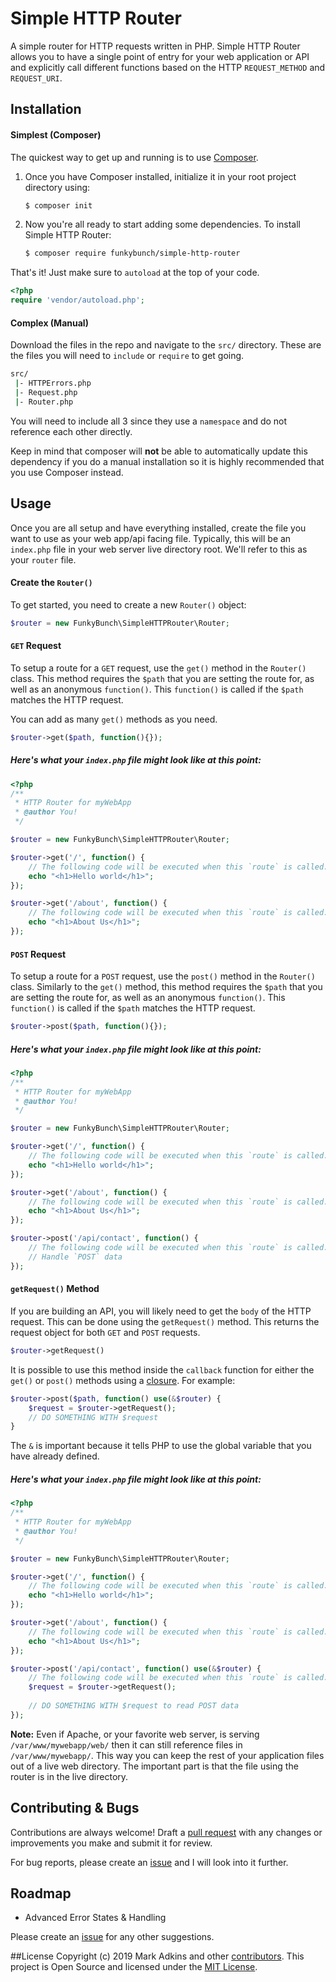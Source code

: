 # Simple HTTP Router

A simple router for HTTP requests written in PHP.  Simple HTTP Router allows you to have a single point of entry for your web application or API and explicitly call different functions based on the HTTP `REQUEST_METHOD` and `REQUEST_URI`.

## Installation
#### Simplest (Composer)
The quickest way to get up and running is to use [Composer](https://github.com/composer/composer).

1. Once you have Composer installed, initialize it in your root project directory using:
    ```sh 
    $ composer init
    ```
2. Now you're all ready to start adding some dependencies.  To install Simple HTTP Router:
    ```sh
    $ composer require funkybunch/simple-http-router
    ```

That's it!  Just make sure to `autoload` at the top of your code.
```php
<?php
require 'vendor/autoload.php';
```

#### Complex (Manual)
Download the files in the repo and navigate to the `src/` directory.  These are the files you will need to `include` or `require` to get going.
```sh
src/
 |- HTTPErrors.php
 |- Request.php
 |- Router.php
```

You will need to include all 3 since they use a `namespace` and do not reference each other directly.

Keep in mind that composer will **not** be able to automatically update this dependency if you do a manual installation so it is highly recommended that you use Composer instead.


## Usage
Once you are all setup and have everything installed, create the file you want to use as your web app/api facing file.  Typically, this will be an `index.php` file in your web server live directory root.  We'll refer to this as your `router` file.

#### Create the `Router()`
To get started, you need to create a new `Router()` object:
```php
$router = new FunkyBunch\SimpleHTTPRouter\Router;
```

#### `GET` Request
To setup a route for a `GET` request, use the `get()` method in the `Router()` class.  This method requires the `$path` that you are setting the route for, as well as an anonymous `function()`.  This `function()` is called if the `$path` matches the HTTP request.

You can add as many `get()` methods as you need.
```php
$router->get($path, function(){});
```

##### Here's what your `index.php` file might look like at this point:
```php
<?php
/**
 * HTTP Router for myWebApp
 * @author You!
 */

$router = new FunkyBunch\SimpleHTTPRouter\Router;

$router->get('/', function() {
    // The following code will be executed when this `route` is called.
    echo "<h1>Hello world</h1>";
});

$router->get('/about', function() {
    // The following code will be executed when this `route` is called.
    echo "<h1>About Us</h1>";
});
```

#### `POST` Request
To setup a route for a `POST` request, use the `post()` method in the `Router()` class.  Similarly to the `get()` method, this method requires the `$path` that you are setting the route for, as well as an anonymous `function()`.  This `function()` is called if the `$path` matches the HTTP request.
```php
$router->post($path, function(){});
```
##### Here's what your `index.php` file might look like at this point:
```php
<?php
/**
 * HTTP Router for myWebApp
 * @author You!
 */

$router = new FunkyBunch\SimpleHTTPRouter\Router;

$router->get('/', function() {
    // The following code will be executed when this `route` is called.
    echo "<h1>Hello world</h1>";
});

$router->get('/about', function() {
    // The following code will be executed when this `route` is called.
    echo "<h1>About Us</h1>";
});

$router->post('/api/contact', function() {
    // The following code will be executed when this `route` is called.
    // Handle `POST` data
});
```

#### `getRequest()` Method
If you are building an API, you will likely need to get the `body` of the HTTP request.  This can be done using the `getRequest()` method.  This returns the request object for both `GET` and `POST` requests.
```php
$router->getRequest()
```

It is possible to use this method inside the `callback` function for either the `get()` or `post()` methods using a [closure](http://php.net/closure).  For example:
```php
$router->post($path, function() use(&$router) {
    $request = $router->getRequest();
    // DO SOMETHING WITH $request
}
```
The `&` is important because it tells PHP to use the global variable that you have already defined.

##### Here's what your `index.php` file might look like at this point:
```php
<?php
/**
 * HTTP Router for myWebApp
 * @author You!
 */

$router = new FunkyBunch\SimpleHTTPRouter\Router;

$router->get('/', function() {
    // The following code will be executed when this `route` is called.
    echo "<h1>Hello world</h1>";
});

$router->get('/about', function() {
    // The following code will be executed when this `route` is called.
    echo "<h1>About Us</h1>";
});

$router->post('/api/contact', function() use(&$router) {
    // The following code will be executed when this `route` is called.
    $request = $router->getRequest();
    
    // DO SOMETHING WITH $request to read POST data
});
```

**Note:** Even if Apache, or your favorite web server, is serving `/var/www/mywebapp/web/` then it can still reference files in `/var/www/mywebapp/`.  This way you can keep the rest of your application files out of a live web directory.  The important part is that the file using the router is in the live directory.

## Contributing & Bugs
Contributions are always welcome!  Draft a [pull request](https://github.com/funkybunch/Simple-HTTP-Router/pulls) with any changes or improvements you make and submit it for review.

For bug reports, please create an [issue](https://github.com/funkybunch/Simple-HTTP-Router/issues) and I will look into it further.

## Roadmap
- Advanced Error States & Handling

Please create an [issue](https://github.com/funkybunch/Simple-HTTP-Router/issues) for any other suggestions.

##License
Copyright (c) 2019 Mark Adkins and other [contributors](https://github.com/funkybunch/Simple-HTTP-Router/graphs/contributors).  This project is Open Source and licensed under the [MIT License](https://github.com/funkybunch/Simple-HTTP-Router/blob/master/LICENSE).